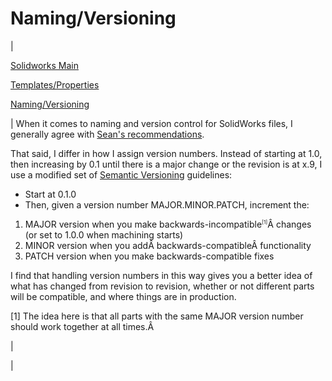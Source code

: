 <head>
<meta name="generator" content="HTML Tidy for Linux (vers 25 March 2009), see www.w3.org">
  <meta http-equiv="Content-Type" content="text/html; charset=us-ascii">

  <title>Naming/Versioning</title>
  <style type="text/css">
div.c5 {font-size: 70%; text-align: left}
  div.c4 {margin-left: 2em}
  span.c3 {font-size: 70%}
  span.c2 {background-color:transparent}
  span.c1 {font-size: 80%}
  </style>

</head>

# Naming/Versioning

  

| 
  

[Solidworks Main](https://sites.google.com/site/tayloredwardpeterson/tutorials/solidworks)

  

[Templates/Properties](https://sites.google.com/site/raintomudd/tutorials/solidworks-templatesandproperties)
  

[Naming/Versioning](https://sites.google.com/site/tayloredwardpeterson/tutorials/solidworks/namingversioning)

 | 
 When it comes to naming and version control for SolidWorks files, I generally agree with [Sean's recommendations](https://sites.google.com/site/raintomudd/tutorials/solidworks-namingandversions). 
  

 That said, I differ in how I assign version numbers. Instead of starting at 1.0, then increasing by 0.1 until there is a major change or the revision is at x.9, I use a modified set of [Semantic Versioning](http://semver.org/) guidelines: 

- Start at 0.1.0
- Then, given a version number MAJOR.MINOR.PATCH, increment the:

1. MAJOR version when you make backwards-incompatible<sup><span class="c3">[1]</span></sup>Â changes (or set to 1.0.0 when machining starts)
2. MINOR version when you addÂ backwards-compatibleÂ functionality
3. PATCH version when you make backwards-compatible fixes

 I find that handling version numbers in this way gives you a better idea of what has changed from revision to revision, whether or not different parts will be compatible, and where things are in production. 

  

  

  

  

  

 [1] The idea here is that all parts with the same MAJOR version number should work together at all times.Â 

 | 
  

 |

  

